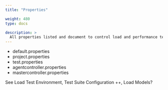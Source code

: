 ```yaml
---
title: "Properties"

weight: 480
type: docs

description: >
  All properties listed and document to control load and performance tests.
---
```


- default.properties
- project.properties
- test.properties
- agentcontroller.properties
- mastercontroller.properties

See Load Test Environment, Test Suite Configuration ++, Load Models?
